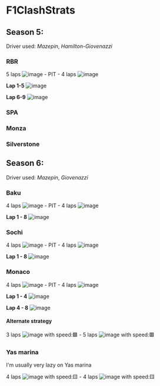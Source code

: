 # F1ClashStrats
## Season 5:
Driver used: *Mazepin*, *Hamilton*-*Giovenazzi*
### RBR
5 laps ![image](https://user-images.githubusercontent.com/12453002/118038586-4eb82500-b33d-11eb-881a-34d252b4832a.png) - PIT - 4 laps ![image](https://user-images.githubusercontent.com/12453002/118038586-4eb82500-b33d-11eb-881a-34d252b4832a.png)

**Lap 1-5**
![image](https://user-images.githubusercontent.com/12453002/118051230-a0b57680-b34e-11eb-94a3-0cbe12fd21c9.png)

**Lap 6-9**
![image](https://user-images.githubusercontent.com/12453002/118051281-b7f46400-b34e-11eb-9d09-1d7a07d8fe5b.png)

### SPA
### Monza
### Silverstone
## Season 6:
Driver used: *Mazepin*, *Giovenazzi*
### Baku
4 laps ![image](https://user-images.githubusercontent.com/12453002/118038586-4eb82500-b33d-11eb-881a-34d252b4832a.png) - PIT - 4 laps ![image](https://user-images.githubusercontent.com/12453002/118038586-4eb82500-b33d-11eb-881a-34d252b4832a.png)

**Lap 1 - 8**
![image](https://user-images.githubusercontent.com/12453002/118038928-bec6ab00-b33d-11eb-8c4d-9ae3bae93471.png)
### Sochi
4 laps ![image](https://user-images.githubusercontent.com/12453002/118038586-4eb82500-b33d-11eb-881a-34d252b4832a.png) - PIT - 4 laps ![image](https://user-images.githubusercontent.com/12453002/118038586-4eb82500-b33d-11eb-881a-34d252b4832a.png)

**Lap 1 - 8**
![image](https://user-images.githubusercontent.com/12453002/118048583-78c41400-b34a-11eb-826c-03eb70becd08.png)
### Monaco
4 laps ![image](https://user-images.githubusercontent.com/12453002/118046096-d3f40780-b346-11eb-85c0-8d926effe7fa.png) - PIT - 4 laps ![image](https://user-images.githubusercontent.com/12453002/118038586-4eb82500-b33d-11eb-881a-34d252b4832a.png)

**Lap 1 - 4**
![image](https://user-images.githubusercontent.com/12453002/118045578-18cb6e80-b346-11eb-8704-8d6c66ae1428.png)

**Lap 4 - 8**
![image](https://user-images.githubusercontent.com/12453002/118045685-3d274b00-b346-11eb-9432-cfb3f6f2aacb.png)

#### Alternate strategy
3 laps ![image](https://user-images.githubusercontent.com/12453002/118046096-d3f40780-b346-11eb-85c0-8d926effe7fa.png) with speed:🟩 - 5 laps ![image](https://user-images.githubusercontent.com/12453002/118038586-4eb82500-b33d-11eb-881a-34d252b4832a.png) with speed:🟥

### Yas marina
I'm usually very lazy on Yas marina

4 laps ![image](https://user-images.githubusercontent.com/12453002/118038586-4eb82500-b33d-11eb-881a-34d252b4832a.png) with speed:🟨 - 4 laps ![image](https://user-images.githubusercontent.com/12453002/118038586-4eb82500-b33d-11eb-881a-34d252b4832a.png) with speed:🟨

